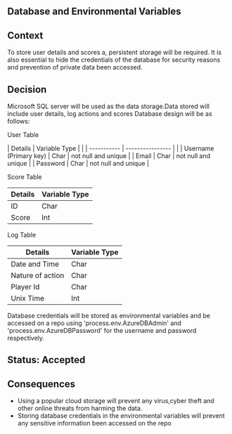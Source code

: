 ## Database and Environmental Variables

## Context

To store user details and scores a, persistent storage will be required. It is also essential to hide the credentials of the database for
security reasons and prevention of private data been accessed.

## Decision

Microsoft SQL server will be used as the data storage.Data stored will include user details, log actions and scores
Database design will be as follows:
 
User Table
 
|  Details                 |  Variable Type   |                     |
| -----------              | ---------------- |                     |
|  Username (Primary key)  |       Char       | not null and unique |
|   Email                  |       Char       | not null and unique |
|   Password               |       Char       | not null and unique |

Score Table

| Details   | Variable Type  |
| --------- | -------------- |
|    ID     |      Char      | 
|    Score  |       Int      |

Log Table

| Details                | Variable Type    |
| --------               | ---------------- |
| Date and Time          |      Char        |
| Nature of action       |      Char        |
| Player Id              |      Char        |
| Unix Time              |      Int         |

Database credentials will be stored as environmental variables and be accessed on a repo using 'process.env.AzureDBAdmin' and 'process.env.AzureDBPassword' for
the username and password respectively.

## Status: Accepted

## Consequences

* Using a popular cloud storage will prevent any virus,cyber theft and other online threats from harming the data.
* Storing database credentials in the environmental variables will prevent any sensitive information been accessed on the repo

